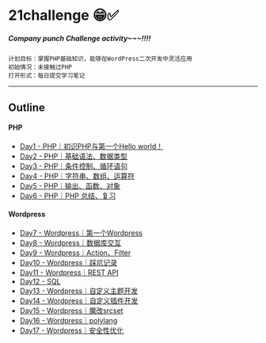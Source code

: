 # 21challenge 😁✅

##### Company punch Challenge activity~~~!!!!


```
计划目标：掌握PHP基础知识，能够在WordPress二次开发中灵活应用
初始情况：未接触过PHP
打开形式：每日提交学习笔记
```

---

## Outline

#### PHP

* [Day1 - PHP｜初识PHP与第一个Hello world！](./Day1/index.md)
* [Day2 - PHP｜基础语法、数据类型](./Day2/index.md)
* [Day3 - PHP｜条件控制、循环语句](./Day3/index.md)
* [Day4 - PHP｜字符串、数组、运算符](./Day4/index.md)
* [Day5 - PHP｜输出、函数、对象](./Day5/index.md)
* [Day6 - PHP｜PHP 总结、复习](./Day6/index.md)
  
#### Wordpress

  * [Day7 - Wordpress｜第一个Wordpress](./Day7/index.md)
  * [Day8 - Wordpress｜数据库交互](./Day8/index.md)
  * [Day9 - Wordpress｜Action、Filter](./Day9/index.md)
  * [Day10 - Wordpress｜踩坑记录](./Day10/index.md)
  * [Day11 - Wordpress｜REST API](./Day11/index.md)
  * [Day12 - SQL](./Day12/index.md)
  * [Day13 - Wordpress｜自定义主题开发](./Day13/index.md)
  * [Day14 - Wordpress｜自定义插件开发](./Day14/index.md)
  * [Day15 - Wordpress｜魔改srcset](./Day15/index.md)
  * [Day16 - Wordpress｜polylang](./Day16/index.md)
  * [Day17 - Wordpress｜安全性优化](./Day17/index.md)
  
  